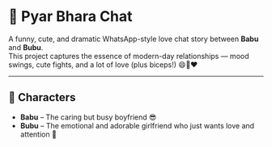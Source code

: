 # 💌 Pyar Bhara Chat

A funny, cute, and dramatic WhatsApp-style love chat story between **Babu** and **Bubu**.  
This project captures the essence of modern-day relationships — mood swings, cute fights, and a lot of love (plus biceps!) 😄💪❤️

---

## 👫 Characters

- **Babu** – The caring but busy boyfriend 😎  
- **Bubu** – The emotional and adorable girlfriend who just wants love and attention 🥺
